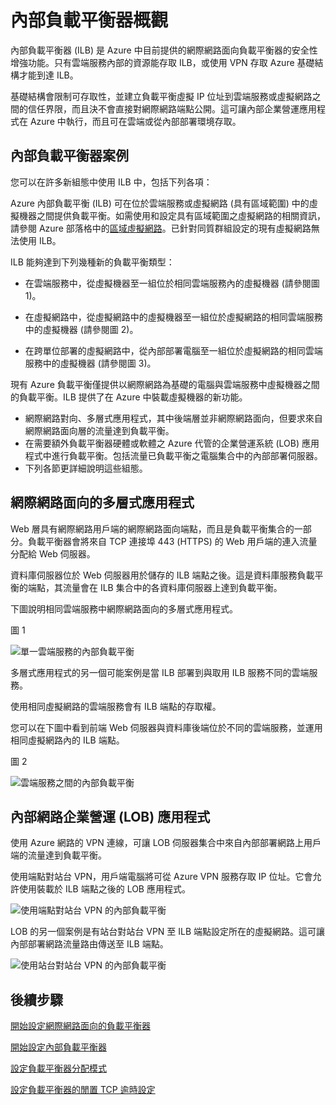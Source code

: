 
<properties 
   pageTitle="內部負載平衡器概觀 |Microsoft Azure"
   description="內部負載平衡器與其功能的概觀。負載平衡器如何作用於 Azure 和可能案例，以設定內部端點"
   services="load-balancer"
   documentationCenter="na"
   authors="joaoma"
   manager="adinah"
   editor="tysonn" />
<tags 
   ms.service="load-balancer"
   ms.devlang="na"
   ms.topic="article"
   ms.tgt_pltfrm="na"
   ms.workload="infrastructure-services"
   ms.date="05/01/2015"
   ms.author="joaoma" />


# 內部負載平衡器概觀

內部負載平衡器 (ILB) 是 Azure 中目前提供的網際網路面向負載平衡器的安全性增強功能。只有雲端服務內部的資源能存取 ILB，或使用 VPN 存取 Azure 基礎結構才能到達 ILB。
			
基礎結構會限制可存取性，並建立負載平衡虛擬 IP 位址到雲端服務或虛擬網路之間的信任界限，而且決不會直接對網際網路端點公開。這可讓內部企業營運應用程式在 Azure 中執行，而且可在雲端或從內部部署環境存取。

## 內部負載平衡器案例

您可以在許多新組態中使用 ILB 中，包括下列各項：

Azure 內部負載平衡 (ILB) 可在位於雲端服務或虛擬網路 (具有區域範圍) 中的虛擬機器之間提供負載平衡。如需使用和設定具有區域範圍之虛擬網路的相關資訊，請參閱 Azure 部落格中的[區域虛擬網路](http://azure.microsoft.com/blog/2014/05/14/regional-virtual-networks/)。已針對同質群組設定的現有虛擬網路無法使用 ILB。

ILB 能夠達到下列幾種新的負載平衡類型：

- 在雲端服務中，從虛擬機器至一組位於相同雲端服務內的虛擬機器 (請參閱圖 1)。

- 在虛擬網路中，從虛擬網路中的虛擬機器至一組位於虛擬網路的相同雲端服務中的虛擬機器 (請參閱圖 2)。

- 在跨單位部署的虛擬網路中，從內部部署電腦至一組位於虛擬網路的相同雲端服務中的虛擬機器 (請參閱圖 3)。

現有 Azure 負載平衡僅提供以網際網路為基礎的電腦與雲端服務中虛擬機器之間的負載平衡。ILB 提供了在 Azure 中裝載虛擬機器的新功能。

- 網際網路對向、多層式應用程式，其中後端層並非網際網路面向，但要求來自網際網路面向層的流量達到負載平衡。
- 在需要額外負載平衡器硬體或軟體之 Azure 代管的企業營運系統 (LOB) 應用程式中進行負載平衡。包括流量已負載平衡之電腦集合中的內部部署伺服器。 
- 下列各節更詳細說明這些組態。

## 網際網路面向的多層式應用程式


Web 層具有網際網路用戶端的網際網路面向端點，而且是負載平衡集合的一部分。負載平衡器會將來自 TCP 連接埠 443 (HTTPS) 的 Web 用戶端的連入流量分配給 Web 伺服器。

資料庫伺服器位於 Web 伺服器用於儲存的 ILB 端點之後。這是資料庫服務負載平衡的端點，其流量會在 ILB 集合中的各資料庫伺服器上達到負載平衡。

下圖說明相同雲端服務中網際網路面向的多層式應用程式。

圖 1

![單一雲端服務的內部負載平衡](./media/load-balancer-internal-overview/IC736321.png)

多層式應用程式的另一個可能案例是當 ILB 部署到與取用 ILB 服務不同的雲端服務。

使用相同虛擬網路的雲端服務會有 ILB 端點的存取權。

您可以在下圖中看到前端 Web 伺服器與資料庫後端位於不同的雲端服務，並運用相同虛擬網路內的 ILB 端點。

圖 2

![雲端服務之間的內部負載平衡](./media/load-balancer-internal-overview/IC744147.png)

## 內部網路企業營運 (LOB) 應用程式

使用 Azure 網路的 VPN 連線，可讓 LOB 伺服器集合中來自內部部署網路上用戶端的流量達到負載平衡。

使用端點對站台 VPN，用戶端電腦將可從 Azure VPN 服務存取 IP 位址。它會允許使用裝載於 ILB 端點之後的 LOB 應用程式。


![使用端點對站台 VPN 的內部負載平衡](./media/load-balancer-internal-overview/IC744148.png)

LOB 的另一個案例是有站台對站台 VPN 至 ILB 端點設定所在的虛擬網路。這可讓內部部署網路流量路由傳送至 ILB 端點。

![使用站台對站台 VPN 的內部負載平衡](./media/load-balancer-internal-overview/IC744150.png)


## 後續步驟

[開始設定網際網路面向的負載平衡器](load-balancer-internet-getstarted.md)

[開始設定內部負載平衡器](load-balancer-internal-getstarted.md)

[設定負載平衡器分配模式](load-balancer-distribution-mode.md)

[設定負載平衡器的閒置 TCP 逾時設定](load-balancer-tcp-idle-timeout.md)

 

<!---HONumber=July15_HO2-->